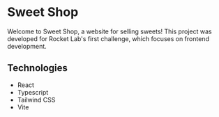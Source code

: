# Sweet Shop

Welcome to Sweet Shop, a website for selling sweets!
This project was developed for Rocket Lab's first challenge, which focuses on frontend development.

## Technologies
- React
- Typescript
- Tailwind CSS
- Vite
